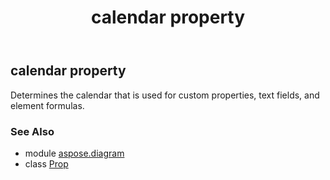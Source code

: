 ﻿---
title: calendar property
second_title: Aspose.Diagram for Python via .NET API References
description: 
type: docs
weight: 40
url: /python-net/aspose.diagram/prop/calendar/
is_root: false
---

## calendar property


Determines the calendar that is used for custom properties, text fields, and element formulas.

### See Also
* module [aspose.diagram](../../)
* class [Prop](/diagram/python-net/aspose.diagram/prop)
